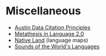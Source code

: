 # Miscellaneous

* [Austin Data Citation Principles](http://site.uit.no/linguisticsdatacitation/)
* [Metathesis in Language 2.0](https://metathesisinlanguage.osu.edu/)
* [Native Land](https://native-land.ca/) (language maps)
* [Sounds of the World's Languages](https://enunciate.arts.ubc.ca/linguistics/world-sounds/)
